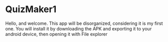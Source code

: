 QuizMaker1
==========

Hello, and welcome. This app will be disorganized, considering it is my first one. You will install it by downloading the APK and exporting it to your android device, then opening it with File explorer
